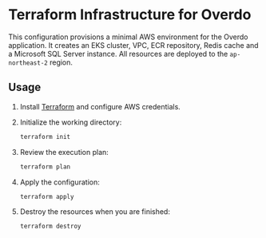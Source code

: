 # Terraform Infrastructure for Overdo

This configuration provisions a minimal AWS environment for the Overdo application. It creates
an EKS cluster, VPC, ECR repository, Redis cache and a Microsoft SQL Server instance. All
resources are deployed to the `ap-northeast-2` region.

## Usage

1. Install [Terraform](https://www.terraform.io/downloads) and configure AWS credentials.
2. Initialize the working directory:

   ```bash
   terraform init
   ```
3. Review the execution plan:

   ```bash
   terraform plan
   ```
4. Apply the configuration:

   ```bash
   terraform apply
   ```
5. Destroy the resources when you are finished:

   ```bash
   terraform destroy
   ```
